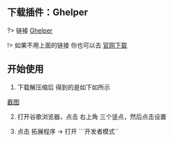 ## 下载插件：Ghelper

?> 链接 [Ghelper](https://github.com/mrchenxxx/tools/raw/master/downloads/Ghelper2.2.1.all.zip)    

!> 如果不用上面的链接 你也可以去 [官网下载](http://googlehelper.net/)

## 开始使用

1. 下载解压缩后 得到的是如下如所示
   
[截图](../../_media/Ghelper/Ghelper.png)  

2. 打开谷歌浏览器，点击 右上角 三个竖点，然后点击设置    
   
3. 点击 拓展程序 → 打开 ```开发者模式``